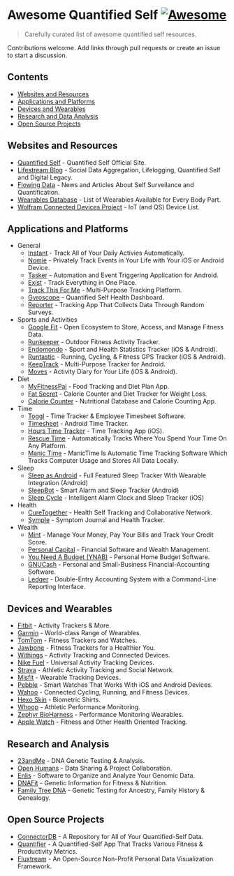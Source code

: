 # Awesome Quantified Self [![Awesome](https://cdn.rawgit.com/sindresorhus/awesome/d7305f38d29fed78fa85652e3a63e154dd8e8829/media/badge.svg)](https://github.com/sindresorhus/awesome)

> Carefully curated list of awesome quantified self resources.

Contributions welcome. Add links through pull requests or create an issue to start a discussion.

## Contents

  * [Websites and Resources](#websites-and-resources)
  * [Applications and Platforms](#applications-and-platforms)
  * [Devices and Wearables](#devices-and-wearables)
  * [Research and Data Analysis](#research-and-data-analysis)
  * [Open Source Projects](#open-source-projects)

## Websites and Resources

* [Quantified Self](http://quantifiedself.com/) - Quantified Self Official Site.
* [Lifestream Blog](http://lifestreamblog.com/) - Social Data Aggregation, Lifelogging, Quantified Self and Digital Legacy.
* [Flowing Data](http://flowingdata.com/category/self-surveillance/) - News and Articles About Self Surveilance and Quantification.
* [Wearables Database](http://vandrico.com/wearables/) - List of Wearables Available for Every Body Part.
* [Wolfram Connected Devices Project](http://devices.wolfram.com/) - IoT (and QS) Device List.

## Applications and Platforms
* General
  * [Instant](http://instantapp.today/) - Track All of Your Daily Activies Automatically.
  * [Nomie](http://nomie.io/) - Privately Track Events in Your Life with Your iOS or Android Device.
  * [Tasker](https://play.google.com/store/apps/details?id=net.dinglisch.android.taskerm&hl=en) - Automation and Event Triggering Application for Android.
  * [Exist](https://exist.io/) - Track Everything in One Place.
  * [Track This For Me](https://www.trackthisfor.me/) - Multi-Purpose Tracking Platform.
  * [Gyroscope](https://gyrosco.pe/) - Quantified Self Health Dashboard.
  * [Reporter](http://www.reporter-app.com/) - Tracking App That Collects Data Through Random Surveys.
* Sports and Activities
  * [Google Fit](https://www.google.com/fit) - Open Ecosystem to Store, Access, and Manage Fitness Data.
  * [Runkeeper](http://runkeeper.com/) - Outdoor Fitness Activity Tracker.
  * [Endomondo](https://www.endomondo.com/) - Sport and Health Statistics Tracker (iOS & Android).
  * [Runtastic](ttps://www.runtastic.com/) - Running, Cycling, & Fitness GPS Tracker (iOS & Android).
  * [KeepTrack](https://play.google.com/store/apps/details?id=com.zagalaga.keeptrack&hl=en) - Multi-Purpose Tracker for Android.
  * [Moves](https://moves-app.com/) - Activity Diary for Your Life (iOS & Android).
* Diet
  * [MyFitnessPal](http://www.myfitnesspal.com/) - Food Tracking and Diet Plan App.
  * [Fat Secret](https://www.fatsecret.com/) - Calorie Counter and Diet Tracker for Weight Loss.
  * [Calorie Counter](https://www.caloriecount.com/) - Nutritional Database and Calorie Counting App.
* Time
  * [Toggl](https://toggl.com/) - Time Tracker & Employee Timesheet Software.
  * [Timesheet](http://timesheet.rauscha.com/) - Android Time Tracker.
  * [Hours Time Tracker](https://www.hourstimetracking.com/) - Time Tracking App (iOS).
  * [Rescue Time](https://www.rescuetime.com/) - Automatically Tracks Where You Spend Your Time On Any Platform.
  * [Manic Time](http://www.manictime.com/) - ManicTime Is Automatic Time Tracking Software Which Tracks Computer Usage and Stores All Data Locally.
* Sleep
  * [Sleep as Android](http://sleep.urbandroid.org/) - Full Featured Sleep Tracker With Wearable Integration (Android)
  * [SleepBot](https://mysleepbot.com/) - Smart Alarm and Sleep Tracker (Android)
  * [Sleep Cycle](https://www.sleepcycle.com/) - Intelligent Alarm Clock and Sleep Tracker (iOS)
* Health
  * [CureTogether](http://curetogether.com/) - Health Self Tracking and Collaborative Network.
  * [Symple](http://www.sympleapp.com/) - Symptom Journal and Health Tracker.
* Wealth
  * [Mint](www.mint.com) - Manage Your Money, Pay Your Bills and Track Your Credit Score.
  * [Personal Capital](https://www.personalcapital.com/) - Financial Software and Wealth Management.
  * [You Need A Budget (YNAB)](www.youneedabudget.com) - Personal Home Budget Software.
  * [GNUCash](https://www.gnucash.org/) - Personal and Small-Business Financial-Accounting Software.
  * [Ledger](https://github.com/ledger/ledger) - Double-Entry Accounting System with a Command-Line Reporting Interface.

## Devices and Wearables

* [Fitbit](http://www.fitbit.com/) - Activity Trackers & More.
* [Garmin](https://buy.garmin.com/en-US/US/wearables/c10002-p1.html) - World-class Range of Wearables.
* [TomTom](https://www.tomtom.com/en_us/sports/fitness-trackers/) - Fitness Trackers and Watches.
* [Jawbone](https://jawbone.com/) - Fitness Trackers for a Healthier You.
* [Withings](http://www.withings.com/) - Activity Tracking and Connected Devices.
* [Nike Fuel](https://secure-nikeplus.nike.com/plus/what_is_fuel/) - Universal Activity Tracking Devices.
* [Strava](https://www.strava.com/) - Athletic Activity Tracking and Social Network.
* [Misfit](https://misfit.com/) - Wearable Tracking Devices.
* [Pebble](https://www.pebble.com/) - Smart Watches That Works With iOS and Android Devices.
* [Wahoo](http://wahoofitness.com/) - Connected Cycling, Running, and Fitness Devices.
* [Hexo Skin](http://www.hexoskin.com/) - Biometric Shirts.
* [Whoop](http://whoop.com/) - Athletic Performance Monitoring.
* [Zephyr BioHarness](https://www.zephyranywhere.com/products/bioharness-3) - Performance Monitoring Wearables.
* [Apple Watch](http://www.apple.com/watch/) - Fitness and Other Health Oriented Tracking.

## Research and Analysis

* [23andMe](https://www.23andme.com/) - DNA Genetic Testing & Analysis.
* [Open Humans](https://www.openhumans.org/) - Data Sharing & Project Collaboration.
* [Enlis](https://www.enlis.com/personal_edition.html) - Software to Organize and Analyze Your Genomic Data.
* [DNAFit](https://www.dnafit.com/) - Genetic Information for Fitness & Nutrition.
* [Family Tree DNA](https://www.familytreedna.com/) - Genetic Testing for Ancestry, Family History & Genealogy.

## Open Source Projects

* [ConnectorDB](https://github.com/connectordb/connectordb) - A Repository for All of Your Quantified-Self Data.
* [Quantifier](https://github.com/tsubery/quantifier) - A Quantified-Self App That Tracks Various Fitness & Productivity Metrics.
* [Fluxtream](https://github.com/fluxtream/fluxtream-app) - An Open-Source Non-Profit Personal Data Visualization Framework.
